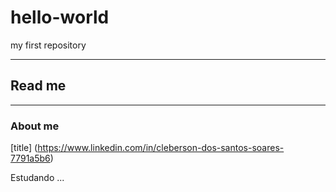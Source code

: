 # hello-world
my first repository

---

## Read me
---

### About me
[title] (https://www.linkedin.com/in/cleberson-dos-santos-soares-7791a5b6)

Estudando ...
